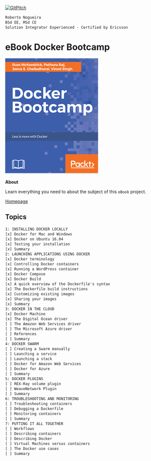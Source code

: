 [![GitPitch](https://gitpitch.com/assets/badge.svg)](https://gitpitch.com/enogrob/ebook-docker-bootcamp/master?grs=github&t=moon)
```
Roberto Nogueira
BSd EE, MSd CE
Solution Integrator Experienced - Certified by Ericsson
```
# eBook Docker Bootcamp

![ebook image](assets/ebook.png)

**About**

Learn everything you need to about the subject of this `eBook` project.

[Homepage](https://www.packtpub.com/virtualization-and-cloud/docker-bootcamp)

## Topics
```
1: INSTALLING DOCKER LOCALLY
[x] Docker for Mac and Windows
[x] Docker on Ubuntu 16.04
[x] Testing your installation
[x] Summary
2: LAUNCHING APPLICATIONS USING DOCKER
[x] Docker terminology
[x] Controlling Docker containers
[x] Running a WordPress container
[x] Docker Compose
[x] Docker Build
[x] A quick overview of the Dockerfile's syntax
[x] The Dockerfile build instructions
[x] Customizing existing images
[x] Sharing your images
[x] Summary
3: DOCKER IN THE CLOUD
[x] Docker Machine
[x] The Digital Ocean driver
[ ] The Amazon Web Services driver
[ ] The Microsoft Azure driver
[ ] References
[ ] Summary
4: DOCKER SWARM
[ ] Creating a Swarm manually
[ ] Launching a service
[ ] Launching a stack
[ ] Docker for Amazon Web Services
[ ] Docker for Azure
[ ] Summary
5: DOCKER PLUGINS
[ ] REX-Ray volume plugin
[ ] WeaveNetwork Plugin
[ ] Summary
6: TROUBLESHOOTING AND MONITORING
[ ] Troubleshooting containers
[ ] Debugging a Dockerfile
[ ] Monitoring containers
[ ] Summary
7: PUTTING IT ALL TOGETHER
[ ] Workflows
[ ] Describing containers
[ ] Describing Docker
[ ] Virtual Machines versus containers
[ ] The Docker use cases
[ ] Summary
```
